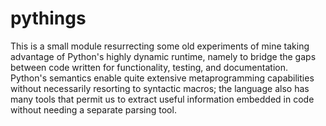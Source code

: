 # pythings

This is a small module resurrecting some old experiments of mine taking
advantage of Python's highly dynamic runtime, namely to bridge the gaps between
code written for functionality, testing, and documentation. Python's semantics
enable quite extensive metaprogramming capabilities without necessarily
resorting to syntactic macros; the language also has many tools that permit us
to extract useful information embedded in code without needing a separate
parsing tool.
